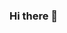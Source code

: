 ### Hi there 👋

<!--
**nikhilmehta2014/nikhilmehta2014** is a ✨ _special_ ✨ repository because its `README.md` (this file) appears on your GitHub profile.

Here are some ideas to get you started:

- 🔭 I’m currently working on ...making my Github profile more projects-rich💰
- 🌱 I’m currently learning ...Android, Kotlin, Jetpack
- 👯 I’m looking to collaborate on ...Android projects
- 💬 Ask me about ...anything related to Android
- 📫 How to reach me: ...nikhilmht33@gmail.com
- 😄 Pronouns: ...He/Him
- ⚡ Fun fact: ..."Code cleanliness is next to godliness" 😀
